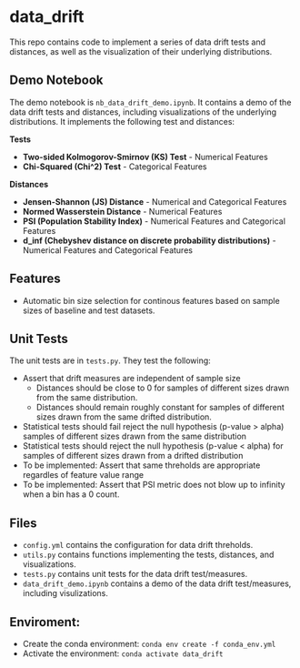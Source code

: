 # data_drift

This repo contains code to implement a series of data drift tests and distances, as well as the visualization of their underlying distributions.

## Demo Notebook
The demo notebook is `nb_data_drift_demo.ipynb`. It contains a demo of the data drift tests and distances, including visualizations of the underlying distributions. It implements the following test and distances:

**Tests**
- **Two-sided Kolmogorov-Smirnov (KS) Test** - Numerical Features
- **Chi-Squared (Chi^2) Test** - Categorical Features

**Distances**
- **Jensen-Shannon (JS) Distance** - Numerical and Categorical Features
- **Normed Wasserstein Distance** - Numerical Features
- **PSI (Population Stability Index)** - Numerical Features and Categorical Features
- **d_inf (Chebyshev distance on discrete probability distributions)** - Numerical Features and Categorical Features


## Features 
- Automatic bin size selection for continous features based on sample sizes of baseline and test datasets.


## Unit Tests
The unit tests are in `tests.py`. They test the following:
- Assert that drift measures are independent of sample size
    - Distances should be close to 0 for samples of different sizes drawn from the same distribution.
    - Distances should remain roughly constant for samples of different sizes drawn from the same drifted distribution.
- Statistical tests should fail reject the null hypothesis (p-value > alpha) samples of different sizes drawn from the same distribution
- Statistical tests should reject the null hypothesis (p-value < alpha) for samples of different sizes drawn from a drifted distribution
- To be implemented: Assert that same threholds are appropriate regardles of feature value range 
- To be implemented: Assert that PSI metric does not blow up to infinity when a bin has a 0 count.


## Files
 - `config.yml` contains the configuration for data drift threholds.
 - `utils.py` contains functions implementing the tests, distances, and visualizations.
 - `tests.py` contains unit tests for the data drift test/measures.
 - `data_drift_demo.ipynb` contains a demo of the data drift test/measures, including visulizations.

## Enviroment:
- Create the conda environment: `conda env create -f conda_env.yml`
- Activate the environment: `conda activate data_drift`
